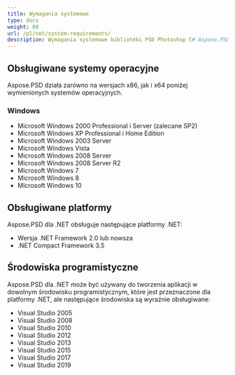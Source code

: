 ```yaml
---
title: Wymagania systemowe
type: docs
weight: 60
url: /pl/net/system-requirements/
description: Wymagania systemowe biblioteki PSD Photoshop C# Aspose.PSD dla systemów Windows i Linux.
---
```



## **Obsługiwane systemy operacyjne**
Aspose.PSD działa zarówno na wersjach x86, jak i x64 poniżej wymienionych systemów operacyjnych.
### **Windows**
- Microsoft Windows 2000 Professional i Server (zalecane SP2)
- Microsoft Windows XP Professional i Home Edition
- Microsoft Windows 2003 Server
- Microsoft Windows Vista
- Microsoft Windows 2008 Server
- Microsoft Windows 2008 Server R2
- Microsoft Windows 7
- Microsoft Windows 8
- Microsoft Windows 10


## **Obsługiwane platformy**
Aspose.PSD dla .NET obsługuje następujące platformy .NET:

- Wersja .NET Framework 2.0 lub nowsza
- .NET Compact Framework 3.5


## **Środowiska programistyczne**
Aspose.PSD dla .NET może być używany do tworzenia aplikacji w dowolnym środowisku programistycznym, które jest przeznaczone dla platformy .NET, ale następujące środowiska są wyraźnie obsługiwane:

- Visual Studio 2005
- Visual Studio 2008
- Visual Studio 2010
- Visual Studio 2012
- Visual Studio 2013
- Visual Studio 2015
- Visual Studio 2017
- Visual Studio 2019
